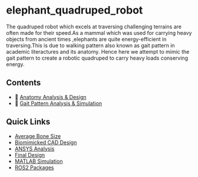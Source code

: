 # elephant_quadruped_robot
The quadruped robot which excels at traversing challenging terrains are often made for their speed.As a mammal which was used for carrying heavy objects from ancient times ,elephants are quite energy-efficient in traversing.This is due to walking pattern also known as gait pattern in academic literactures and its anatomy. Hence here we attempt to mimic the gait pattern to create a robotic quadruped to carry heavy loads conserving energy.

## Contents

- 📂 [Anatomy Analysis & Design](docs/Anatomy_Analysis.md)
- 📂 [Gait Pattern Analysis & Simulation](docs/Gait_Pattern_Analysis.md)

## Quick Links
- [Average Bone Size](anatomy_design/average_bone_size/)
- [Biomimicked CAD Design](anatomy_design/biomimicked_cad_design/)
- [ANSYS Analysis](anatomy_design/ansys_analysis/)
- [Final Design](anatomy_design/final_design/)
- [MATLAB Simulation](gait_simulation/matlab_simulation/)
- [ROS2 Packages](gait_simulation/ros2_packages/)

